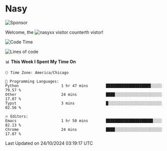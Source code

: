 # Nasy

<!--
<p align="center">
<img height="200" src="https://github-readme-stats.vercel.app/api?username=nasyxx&count_private=true&show_icons=true&theme=dracula&include_all_commits=true"/>
<img height="200" src="https://github-readme-stats.vercel.app/api/top-langs/?username=nasyxx&theme=dracula&hide=html,jupyter+notebook&count_private=true&show_icons=true"/>
</p>

  
----------------
-->

![Sponsor](https://img.shields.io/static/v1.svg?label=Sponsor&message=%E2%9D%A4&logo=GitHub&style=flat&color=pink)
 
Welcome, the ![nasyxx visitor counter](https://count.getloli.com/get/@nasyxx?theme=rule34)th vistor!
 
<!--START_SECTION:waka-->
![Code Time](http://img.shields.io/badge/Code%20Time-4%2C699%20hrs%2016%20mins-blue)

![Lines of code](https://img.shields.io/badge/From%20Hello%20World%20I%27ve%20Written-6.3%20million%20lines%20of%20code-blue)

📊 **This Week I Spent My Time On** 

```text
🕑︎ Time Zone: America/Chicago

💬 Programming Languages: 
Python                   1 hr 47 mins        ████████████████████░░░░░   79.57 % 
Other                    24 mins             ████░░░░░░░░░░░░░░░░░░░░░   17.87 % 
Typst                    3 mins              █░░░░░░░░░░░░░░░░░░░░░░░░   02.56 % 

🔥 Editors: 
Emacs                    1 hr 50 mins        █████████████████████░░░░   82.13 % 
Chrome                   24 mins             ████░░░░░░░░░░░░░░░░░░░░░   17.87 % 
```


 Last Updated on 24/10/2024 03:19:17 UTC
<!--END_SECTION:waka-->

<!-- ![visitors](https://visitor-badge.laobi.icu/badge?page_id=nasyxx.nasyxx) -->
